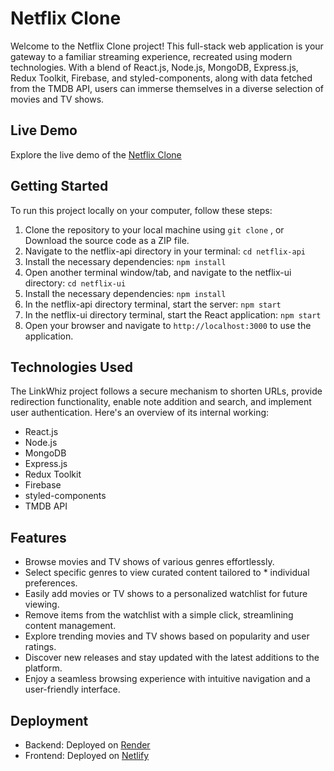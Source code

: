 
# Netflix Clone

Welcome to the Netflix Clone project! This full-stack web application is your gateway to a familiar streaming experience, recreated using modern technologies. With a blend of React.js, Node.js, MongoDB, Express.js, Redux Toolkit, Firebase, and styled-components, along with data fetched from the TMDB API, users can immerse themselves in a diverse selection of movies and TV shows.
## Live Demo

Explore the live demo of the [Netflix Clone](https://netflix-c10ne.netlify.app/)

## Getting Started

To run this project locally on your computer, follow these steps:

1. Clone the repository to your local machine using `git clone` , or Download the source code as a ZIP file.
2. Navigate to the netflix-api directory in your terminal: `cd netflix-api`
3. Install the necessary dependencies: `npm install`
4. Open another terminal window/tab, and navigate to the netflix-ui directory: `cd netflix-ui`
5. Install the necessary dependencies: `npm install`
6. In the netflix-api directory terminal, start the server: `npm start`
7. In the netflix-ui directory terminal, start the React application: `npm start`
8. Open your browser and navigate to  `http://localhost:3000` to use the application.
## Technologies Used
The LinkWhiz project follows a secure mechanism to shorten URLs, provide redirection functionality, enable note addition and search, and implement user authentication. Here's an overview of its internal working:

* React.js
* Node.js
* MongoDB
* Express.js
* Redux Toolkit
* Firebase
* styled-components
* TMDB API

## Features

* Browse movies and TV shows of various genres effortlessly.
* Select specific genres to view curated content tailored to * individual preferences.
* Easily add movies or TV shows to a personalized watchlist for future viewing.
* Remove items from the watchlist with a simple click, streamlining content management.
* Explore trending movies and TV shows based on popularity and user ratings.
* Discover new releases and stay updated with the latest additions to the platform.
* Enjoy a seamless browsing experience with intuitive navigation and a user-friendly interface.


## Deployment

* Backend: Deployed on [Render](https://render.com/)
* Frontend: Deployed on [Netlify](https://www.netlify.com/)
